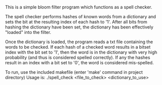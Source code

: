 This is a simple bloom filter program which functions as a spell checker.

The spell checker performs hashes of known words from a dictionary and sets the bit at the resulting index of each hash 
to '1'. After all bits from hashing the dictionary have been set, the dictionary has been effectively "loaded" into the 
filter. 

Once the dictionary is loaded, the program reads a txt file containing the words to be checked. If each hash of a checked 
word results in a bitset index with the bit set to '1', then the word is in the dictionary with very high probability (and 
thus is considered spelled correctly). If any the hashes result in an index with a bit set to '0', the word is considered 
mis-spelled. 

To run, use the included makefile (enter 'make' command in project directory)
Usage is: ./spell_check <file_to_check> <dictionary_to_use>
